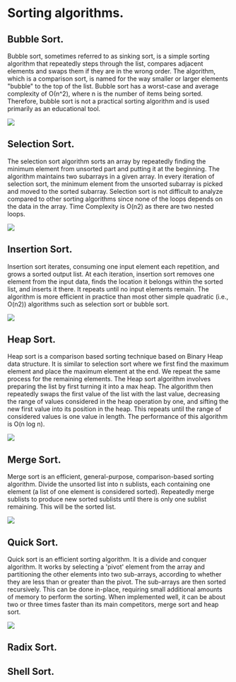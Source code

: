 # Sorting algorithms.


## Bubble Sort.
Bubble sort, sometimes referred to as sinking sort, is a simple sorting algorithm that repeatedly steps through the list, compares adjacent elements and swaps them if they are in the wrong order. The algorithm, which is a comparison sort, is named for the way smaller or larger elements "bubble" to the top of the list. Bubble sort has a worst-case and average complexity of О(n^2), where n is the number of items being sorted. Therefore, bubble sort is not a practical sorting algorithm and is used primarily as an educational tool.

![](https://i.makeagif.com/media/11-24-2015/gI3nus.gif)


## Selection Sort.
The selection sort algorithm sorts an array by repeatedly finding the minimum element  from unsorted part and putting it at the beginning. The algorithm maintains two subarrays in a given array. In every iteration of selection sort, the minimum element from the unsorted subarray is picked and moved to the sorted subarray. Selection sort is not difficult to analyze compared to other sorting algorithms since none of the loops depends on the data in the array. Time Complexity is O(n2) as there are two nested loops.

![](https://stackabuse.s3.amazonaws.com/media/selection-sort-in-javascript-1.gif)


## Insertion Sort.
Insertion sort iterates, consuming one input element each repetition, and grows a sorted output list. At each iteration, insertion sort removes one element from the input data, finds the location it belongs within the sorted list, and inserts it there. It repeats until no input elements remain. The algorithm is more efficient in practice than most other simple quadratic (i.e., O(n2)) algorithms such as selection sort or bubble sort.

![](http://www.xybernetics.com/techtalk/SortingAlgorithmsExplained/images/InsertionEg02.gif)


## Heap Sort.
Heap sort is a comparison based sorting technique based on Binary Heap data structure. It is similar to selection sort where we first find the maximum element and place the maximum element at the end. We repeat the same process for the remaining elements. The Heap sort algorithm involves preparing the list by first turning it into a max heap. The algorithm then repeatedly swaps the first value of the list with the last value, decreasing the range of values considered in the heap operation by one, and sifting the new first value into its position in the heap. This repeats until the range of considered values is one value in length. The performance of this algorithm is O(n log n).

![](https://www.codesdope.com/staticroot/images/algorithm/heapsort1.gif)


## Merge Sort.
Merge sort is an efficient, general-purpose, comparison-based sorting algorithm. Divide the unsorted list into n sublists, each containing one element (a list of one element is considered sorted). Repeatedly merge sublists to produce new sorted sublists until there is only one sublist remaining. This will be the sorted list.

![](https://gifimage.net/wp-content/uploads/2017/10/merge-sort-gif-5.gif)


## Quick Sort.
Quick sort is an efficient sorting algorithm. It is a divide and conquer algorithm. It works by selecting a 'pivot' element from the array and partitioning the other elements into two sub-arrays, according to whether they are less than or greater than the pivot. The sub-arrays are then sorted recursively. This can be done in-place, requiring small additional amounts of memory to perform the sorting. When implemented well, it can be about two or three times faster than its main competitors, merge sort and heap sort.

![](https://assets.digitalocean.com/articles/alligator/js/quick-sort/quick-sort-animation.gif)


## Radix Sort.

## Shell Sort.
